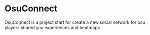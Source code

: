 # OsuConnect
OsuConnect is a project start for create a new social network for osu players shared you experiences and beatmaps
